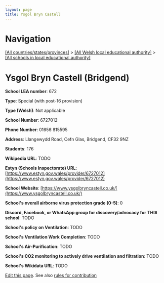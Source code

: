 ```yaml
---
layout: page
title: Ysgol Bryn Castell
---
```

# Navigation

[[All countries/states/provinces]](../../..) > [[All Welsh local educational authority]](../..) > [[All schools in local educational authority]](..)

# Ysgol Bryn Castell (Bridgend)

**School LEA number**: 672

**Type**: Special (with post-16 provision)

**Type (Welsh)**: Not applicable

**School Number**: 6727012

**Phone Number**: 01656 815595

**Address**: Llangewydd Road, Cefn Glas, Bridgend, CF32 9NZ

**Students**: 176

**Wikipedia URL**: TODO

**Estyn (Schools Inspectorate) URL**: [https://www.estyn.gov.wales/provider/6727012](https://www.estyn.gov.wales/provider/6727012)

**School Website**: [https://www.ysgolbryncastell.co.uk/](https://www.ysgolbryncastell.co.uk/)

**School's overall airborne virus protection grade (0-5)**: 0

**Discord, Facebook, or WhatsApp group for discovery/advocacy for THIS school**: TODO

**School's policy on Ventilation**: TODO

**School's Ventilation Work Completion**: TODO

**School's Air-Purification**: TODO

**School's CO2 monitoring to actively drive ventilation and filtration**: TODO

**School's Wikidata URL**: TODO




[Edit this page](https://github.com/ventilate-schools/Wales/edit/prif/./Bridgend/Ysgol_Bryn_Castell.md). See also [rules for contribution](../../../contribution-rules/)